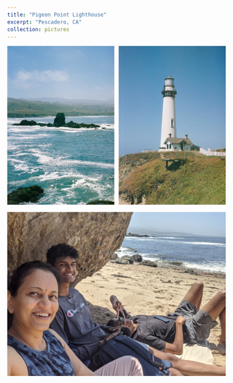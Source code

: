 ```yaml
---
title: "Pigeon Point Lighthouse"
excerpt: "Pescadero, CA"
collection: pictures
---
```


<p>
    <div style="  content: '' clear: both; display: table;">
        <div style="float: left; width: 49%; margin-right: 2%;">
            <img src="/images/portfolio/pigeon_point/1.jpg">
        </div>
        <div style="float: left; width: 49%;">
            <img src="/images/portfolio/pigeon_point/2.jpg">
        </div>
    </div>
</p>

<img src="/images/portfolio/pigeon_point/3.jpg">